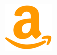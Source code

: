 <div align="center">
    <a href="https://preeminent-bubblegum-2dff10.netlify.app/" target="_blank">
        <img src="https://raw.githubusercontent.com/adrian98v/Amazon_Clone/main/src/assets/Amazon_image.png" alt="Descripción de la imagen" >
    </a>
</div>

